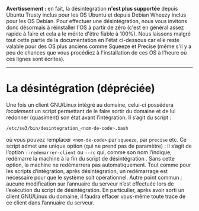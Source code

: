 **Avertissement :** en fait, la désintégration **n'est plus
supportée** depuis Ubuntu Trusty inclus pour les OS Ubuntu
et depuis Debian Wheezy inclus pour les OS Debian. Pour
effectuer une désintégration, nous vous invitons donc
désormais à réinstaller l'OS à partir de zéro (c'est en
général assez rapide à faire et cela a le mérite d'être
fiable à 100%). Nous laissons malgré tout cette partie de la
documentation en l'état ci-dessous car elle reste valable
pour des OS plus anciens comme Squeeze et Precise (même s'il
y a peu de chances que vous procédiez à l'installation de
ces OS à l'heure où ces lignes sont écrites).

---

# La désintégration (dépréciée)

Une fois un client GNU/Linux intégré au domaine, celui-ci
possédera *localement* un script permettant de le faire
sortir du domaine et de lui redonner (quasiment) son état
avant l’intégration. Il s’agit du script :

```sh
/etc/se3/bin/desintegration_<nom-de-code>.bash
```

où vous pouvez remplacer `<nom-de-code>` par `squeeze`, par
`precise` etc. Ce script admet une unique option (qui ne
prend pas de paramètre) : il s’agit de l’option
`--redemarrer-client` ou `--rc` qui, comme son nom
l’indique, redémarre la machine à la fin du script de
désintégration . Sans cette option, la machine ne
redémarrera pas automatiquement. Tout comme pour les scripts
d’intégration, après désintégration, un redémarrage est
nécessaire pour que le système soit opérationnel. Autre
point commun : aucune modification sur l’annuaire du serveur
n’est effectuée lors de l’exécution du script de
désintégration. En particulier, après avoir sorti un client
GNU/Linux du domaine, il faudra effacer vous-même toute
trace de ce client dans l’annuaire du serveur.


